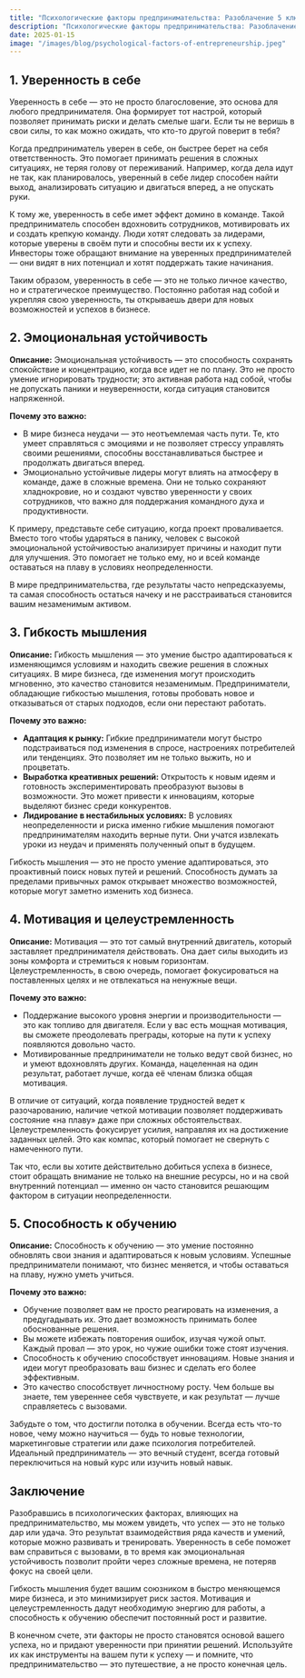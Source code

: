 ```yaml
---  
title: "Психологические факторы предпринимательства: Разоблачение 5 ключевых успіхов"  
description: "Психологические факторы предпринимательства: Разоблачение 5 ключевых успіхов"  
date: 2025-01-15
image: "/images/blog/psychological-factors-of-entrepreneurship.jpeg" 
---
```


## 1. Уверенность в себе

Уверенность в себе — это не просто благословение, это основа для любого предпринимателя. Она формирует тот настрой, который позволяет принимать риски и делать смелые шаги. Если ты не веришь в свои силы, то как можно ожидать, что кто-то другой поверит в тебя?

Когда предприниматель уверен в себе, он быстрее берет на себя ответственность. Это помогает принимать решения в сложных ситуациях, не теряя голову от переживаний. Например, когда дела идут не так, как планировалось, уверенный в себе лидер способен найти выход, анализировать ситуацию и двигаться вперед, а не опускать руки.

К тому же, уверенность в себе имет эффект домино в команде. Такой предприниматель способен вдохновить сотрудников, мотивировать их и создать крепкую команду. Люди хотят следовать за лидерами, которые уверены в своём пути и способны вести их к успеху. Инвесторы тоже обращают внимание на уверенных предпринимателей — они видят в них потенциал и хотят поддержать такие начинания.

Таким образом, уверенность в себе — это не только личное качество, но и стратегическое преимущество. Постоянно работая над собой и укрепляя свою уверенность, ты открываешь двери для новых возможностей и успехов в бизнесе.
## 2. Эмоциональная устойчивость 

**Описание:**
Эмоциональная устойчивость — это способность сохранять спокойствие и концентрацию, когда все идет не по плану. Это не просто умение игнорировать трудности; это активная работа над собой, чтобы не допускать паники и неуверенности, когда ситуация становится напряженной.

**Почему это важно:**
- В мире бизнеса неудачи — это неотъемлемая часть пути. Те, кто умеет справляться с эмоциями и не позволяет стрессу управлять своими решениями, способны восстанавливаться быстрее и продолжать двигаться вперед.
- Эмоционально устойчивые лидеры могут влиять на атмосферу в команде, даже в сложные времена. Они не только сохраняют хладнокровие, но и создают чувство уверенности у своих сотрудников, что важно для поддержания командного духа и продуктивности.

К примеру, представьте себе ситуацию, когда проект проваливается. Вместо того чтобы ударяться в панику, человек с высокой эмоциональной устойчивостью анализирует причины и находит пути для улучшения. Это помогает не только ему, но и всей команде оставаться на плаву в условиях неопределенности.

В мире предпринимательства, где результаты часто непредсказуемы, та самая способность остаться начеку и не расстраиваться становится вашим незаменимым активом.
## 3. Гибкость мышления

**Описание:**
Гибкость мышления — это умение быстро адаптироваться к изменяющимся условиям и находить свежие решения в сложных ситуациях. В мире бизнеса, где изменения могут происходить мгновенно, это качество становится незаменимым. Предприниматели, обладающие гибкостью мышления, готовы пробовать новое и отказываться от старых подходов, если они перестают работать.

**Почему это важно:**
- **Адаптация к рынку:** Гибкие предприниматели могут быстро подстраиваться под изменения в спросе, настроениях потребителей или тенденциях. Это позволяет им не только выжить, но и процветать.
- **Выработка креативных решений:** Открытость к новым идеям и готовность экспериментировать преобразуют вызовы в возможности. Это может привести к инновациям, которые выделяют бизнес среди конкурентов.
- **Лидирование в нестабильных условиях:** В условиях неопределенности и риска именно гибкие мышления помогают предпринимателям находить верные пути. Они учатся извлекать уроки из неудач и применять полученный опыт в будущем.

Гибкость мышления — это не просто умение адаптироваться, это проактивный поиск новых путей и решений. Способность думать за пределами привычных рамок открывает множество возможностей, которые могут заметно изменить ход бизнеса.
## 4. Мотивация и целеустремленность

**Описание:**
Мотивация — это тот самый внутренний двигатель, который заставляет предпринимателя действовать. Она дает силы выходить из зоны комфорта и стремиться к новым горизонтам. Целеустремленность, в свою очередь, помогает фокусироваться на поставленных целях и не отвлекаться на ненужные вещи.

**Почему это важно:**
- Поддержание высокого уровня энергии и производительности — это как топливо для двигателя. Если у вас есть мощная мотивация, вы сможете преодолевать преграды, которые на пути к успеху появляются довольно часто.
- Мотивированные предприниматели не только ведут свой бизнес, но и умеют вдохновлять других. Команда, нацеленная на один результат, работает лучше, когда её членам близка общая мотивация.

В отличие от ситуаций, когда появление трудностей ведет к разочарованию, наличие четкой мотивации позволяет поддерживать состояние «на плаву» даже при сложных обстоятельствах. Целеустремленность фокусирует усилия, направляя их на достижение заданных целей. Это как компас, который помогает не свернуть с намеченного пути.

Так что, если вы хотите действительно добиться успеха в бизнесе, стоит обращать внимание не только на внешние ресурсы, но и на свой внутренний потенциал — именно он часто становится решающим фактором в ситуации неопределенности.
## 5. Способность к обучению

**Описание:**
Способность к обучению — это умение постоянно обновлять свои знания и адаптироваться к новым условиям. Успешные предприниматели понимают, что бизнес меняется, и чтобы оставаться на плаву, нужно уметь учиться.

**Почему это важно:**
- Обучение позволяет вам не просто реагировать на изменения, а предугадывать их. Это дает возможность принимать более обоснованные решения.
- Вы можете избежать повторения ошибок, изучая чужой опыт. Каждый провал — это урок, но чужие ошибки тоже стоят изучения.
- Способность к обучению способствует инновациям. Новые знания и идеи могут преобразовать ваш бизнес и сделать его более эффективным.
- Это качество способствует личностному росту. Чем больше вы знаете, тем увереннее себя чувствуете, и как результат — лучше справляетесь с вызовами.

Забудьте о том, что достигли потолка в обучении. Всегда есть что-то новое, чему можно научиться — будь то новые технологии, маркетинговые стратегии или даже психология потребителей. Идеальный предприниматель — это вечный студент, всегда готовый переключиться на новый курс или изучить новый навык.
## Заключение

Разобравшись в психологических факторах, влияющих на предпринимательство, мы можем увидеть, что успех — это не только дар или удача. Это результат взаимодействия ряда качеств и умений, которые можно развивать и тренировать. Уверенность в себе поможет вам справиться с вызовами, в то время как эмоциональная устойчивость позволит пройти через сложные времена, не потеряв фокус на своей цели.

Гибкость мышления будет вашим союзником в быстро меняющемся мире бизнеса, и это минимизирует риск застоя. Мотивация и целеустремленность дадут необходимую энергию для работы, а способность к обучению обеспечит постоянный рост и развитие. 

В конечном счете, эти факторы не просто становятся основой вашего успеха, но и придают уверенности при принятии решений. Используйте их как инструменты на вашем пути к успеху — и помните, что предпринимательство — это путешествие, а не просто конечная цель.